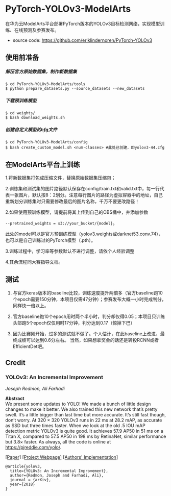 # PyTorch-YOLOv3-ModelArts
在华为云ModelArts平台部署PyTorch版本的YOLOv3目标检测网络，实现模型训练、在线预测及参赛发布。
- source code: https://github.com/eriklindernoren/PyTorch-YOLOv3

## 使用前准备
##### 解压官方原始数据集，制作新数据集
    $ cd PyTorch-YOLOv3-ModelArts/tools
    $ python prepare_datasets.py --source_datasets --new_datasets

##### 下载预训练模型
    $ cd weights/
    $ bash download_weights.sh

##### 创建自定义模型的cfg文件
    $ cd PyTorch-YOLOv3-ModelArts/config
    $ bash create_custom_model.sh <num-classes> #此处已创建，即yolov3-44.cfg
    
## 在ModelArts平台上训练
1.将新数据集打包成压缩文件，替换原始数据集压缩包；

2.训练集和测试集的图片路径默认保存在config/train.txt和valid.txt中，每一行代表一张图片，默认按8：2划分。注意每行图片的路径为虚拟容器中的地址，自己重新划分训练集时只需要修改最后的图片名称，千万不要更改路径！

2.如果使用预训练模型，请提前将其上传到自己的OBS桶中，并添加参数

`--pretrained_weights = s3://your_bucket/{model}`。

此处的model可以是官方预训练模型（yolov3.weights或darknet53.conv.74），也可以是自己训练过的PyTorch模型（.pth）。

3.训练过程中，学习率等参数默认不进行调整，请依个人经验调整

4.其余流程同大赛指导文档。

## 测试
1. 与官方keras版本的baseline比较，训练速度提升两倍多（官方baseline跑10个epoch需要150分钟，本项目仅需47分钟）；参赛发布大概一小时完成判分，同样快一倍以上。

2. 官方baseline跑10个epoch用时两个半小时，判分却仅得0.05；本项目只训练头部跑5个epoch仅仅用时17分钟，判分达到0.17（惊掉下巴）

3. 因为比赛刚开始，过多的测试就不做了。个人估计，在此baseline上改进，最终成绩可以达到0.6分左右。
当然，如果想拿奖金的话还是转投RCNN或者EfficientDet吧。


## Credit

### YOLOv3: An Incremental Improvement
_Joseph Redmon, Ali Farhadi_ <br>

**Abstract** <br>
We present some updates to YOLO! We made a bunch
of little design changes to make it better. We also trained
this new network that’s pretty swell. It’s a little bigger than
last time but more accurate. It’s still fast though, don’t
worry. At 320 × 320 YOLOv3 runs in 22 ms at 28.2 mAP,
as accurate as SSD but three times faster. When we look
at the old .5 IOU mAP detection metric YOLOv3 is quite
good. It achieves 57.9 AP50 in 51 ms on a Titan X, compared
to 57.5 AP50 in 198 ms by RetinaNet, similar performance
but 3.8× faster. As always, all the code is online at
https://pjreddie.com/yolo/.

[[Paper]](https://pjreddie.com/media/files/papers/YOLOv3.pdf) [[Project Webpage]](https://pjreddie.com/darknet/yolo/) [[Authors' Implementation]](https://github.com/pjreddie/darknet)

```
@article{yolov3,
  title={YOLOv3: An Incremental Improvement},
  author={Redmon, Joseph and Farhadi, Ali},
  journal = {arXiv},
  year={2018}
}
```
